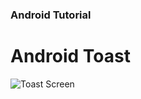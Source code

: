 ### Android Tutorial

# Android Toast

![](https://github.com/alekhya100/androidTutorial/blob/master/screenshots/AndroidToast.png "Toast Screen")
